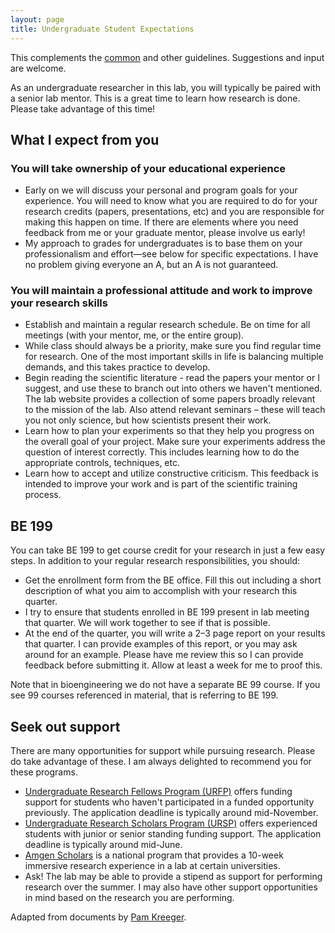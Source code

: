 ```yaml
---
layout: page
title: Undergraduate Student Expectations
---
```


This complements the [common](common.html) and other guidelines. Suggestions and input are welcome.

As an undergraduate researcher in this lab, you will typically be paired with a senior lab mentor. This is a great time to learn how research is done. Please take advantage of this time!

## What I expect from you

### You will take ownership of your educational experience

- Early on we will discuss your personal and program goals for your experience. You will need to know what you are required to do for your research credits (papers, presentations, etc) and you are responsible for making this happen on time. If there are elements where you need feedback from me or your graduate mentor, please involve us early!
- My approach to grades for undergraduates is to base them on your professionalism and effort—see below for specific expectations. I have no problem giving everyone an A, but an A is not guaranteed.

### You will maintain a professional attitude and work to improve your research skills

- Establish and maintain a regular research schedule. Be on time for all meetings (with your mentor, me, or the entire group).
- While class should always be a priority, make sure you find regular time for research. One of the most important skills in life is balancing multiple demands, and this takes practice to develop.
- Begin reading the scientific literature - read the papers your mentor or I suggest, and use these to branch out into others we haven't mentioned. The lab website provides a collection of some papers broadly relevant to the mission of the lab. Also attend relevant seminars – these will teach you not only science, but how scientists present their work.
- Learn how to plan your experiments so that they help you progress on the overall goal of your project. Make sure your experiments address the question of interest correctly. This includes learning how to do the appropriate controls, techniques, etc.
- Learn how to accept and utilize constructive criticism. This feedback is intended to improve your work and is part of the scientific training process.

## BE 199

You can take BE 199 to get course credit for your research in just a few easy steps. In addition to your regular research responsibilities, you should:

- Get the enrollment form from the BE office. Fill this out including a short description of what you aim to accomplish with your research this quarter.
- I try to ensure that students enrolled in BE 199 present in lab meeting that quarter. We will work together to see if that is possible.
- At the end of the quarter, you will write a 2–3 page report on your results that quarter. I can provide examples of this report, or you may ask around for an example. Please have me review this so I can provide feedback before submitting it. Allow at least a week for me to proof this.

Note that in bioengineering we do not have a separate BE 99 course. If you see 99 courses referenced in material, that is referring to BE 199.

## Seek out support

There are many opportunities for support while pursuing research. Please do take advantage of these. I am always delighted to recommend you for these programs.

- [Undergraduate Research Fellows Program (URFP)](http://hass.ugresearch.ucla.edu/scholarships/urfp/) offers funding support for students who haven't participated in a funded opportunity previously. The application deadline is typically around mid-November.
- [Undergraduate Research Scholars Program (URSP)](http://sciences.ugresearch.ucla.edu/programs-and-scholarships/ursp/) offers experienced students with junior or senior standing funding support. The application deadline is typically around mid-June.
- [Amgen Scholars](https://amgenscholars.com) is a national program that provides a 10-week immersive research experience in a lab at certain universities.
- Ask! The lab may be able to provide a stipend as support for performing research over the summer. I may also have other support opportunities in mind based on the research you are performing.

Adapted from documents by [Pam Kreeger](http://www.kreegerlab.org).
